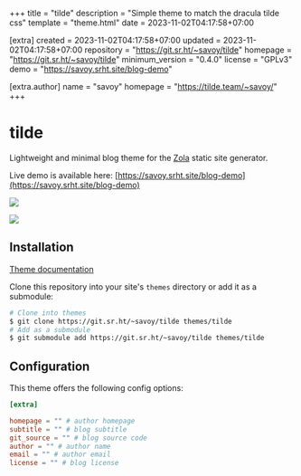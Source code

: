 
+++
title = "tilde"
description = "Simple theme to match the dracula tilde css"
template = "theme.html"
date = 2023-11-02T04:17:58+07:00

[extra]
created = 2023-11-02T04:17:58+07:00
updated = 2023-11-02T04:17:58+07:00
repository = "https://git.sr.ht/~savoy/tilde"
homepage = "https://git.sr.ht/~savoy/tilde"
minimum_version = "0.4.0"
license = "GPLv3"
demo = "https://savoy.srht.site/blog-demo"

[extra.author]
name = "savoy"
homepage = "https://tilde.team/~savoy/"
+++        

# tilde

Lightweight and minimal blog theme for the [Zola](https://www.getzola.org/)
static site generator.

Live demo is available here:
[https://savoy.srht.site/blog-demo](https://savoy.srht.site/blog-demo)

![](screen_index.png)

![](screen_post.png)

## Installation

[Theme documentation](https://www.getzola.org/documentation/themes/installing-and-using-themes/)

Clone this repository into your site's `themes` directory or add it as a
submodule:

```bash
# Clone into themes
$ git clone https://git.sr.ht/~savoy/tilde themes/tilde
# Add as a submodule
$ git submodule add https://git.sr.ht/~savoy/tilde themes/tilde
```

## Configuration

This theme offers the following config options:

```toml
[extra]

homepage = "" # author homepage
subtitle = "" # blog subtitle
git_source = "" # blog source code
author = "" # author name
email = "" # author email
license = "" # blog license
```

        